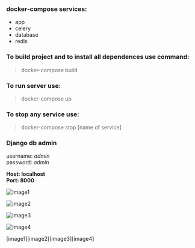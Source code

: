 ### docker-compose services:
+ app
+ celery
+ database
+ redis

### To build project and to install all dependences use command:

>docker-compose build

### To run server use:

>docker-compose up

### To stop any service use:

>docker-compose stop [name of service]

### Django db admin

username: _admin_ <br>
password: _admin_

**Host: localhost**<br>
**Port: 8000**

![image1](https://user-images.githubusercontent.com/58348236/170151187-da70ee99-e6ee-4d83-941e-a5da39bcee1d.png)

![image2](https://user-images.githubusercontent.com/58348236/170151143-d753d275-fdae-46b1-922f-f70ef6ffe768.png)

![image3](https://user-images.githubusercontent.com/58348236/170151266-5313f83c-296a-473c-8839-f07a6b4d720c.png)

![image4](https://user-images.githubusercontent.com/58348236/170151399-a723afdd-a87a-4176-bb74-f64bc57677ee.png)

[image1][image2][image3][image4]
